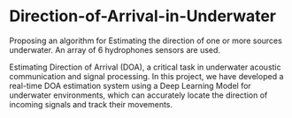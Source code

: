 # Direction-of-Arrival-in-Underwater
Proposing an algorithm for Estimating the direction of one or more sources underwater. An array of 6 hydrophones sensors are used. 

Estimating Direction of Arrival (DOA), a critical task in underwater acoustic communication and signal processing. In this project, we have developed a real-time DOA estimation system using a Deep Learning Model for underwater environments, which can accurately locate the direction of incoming signals and track their movements.
